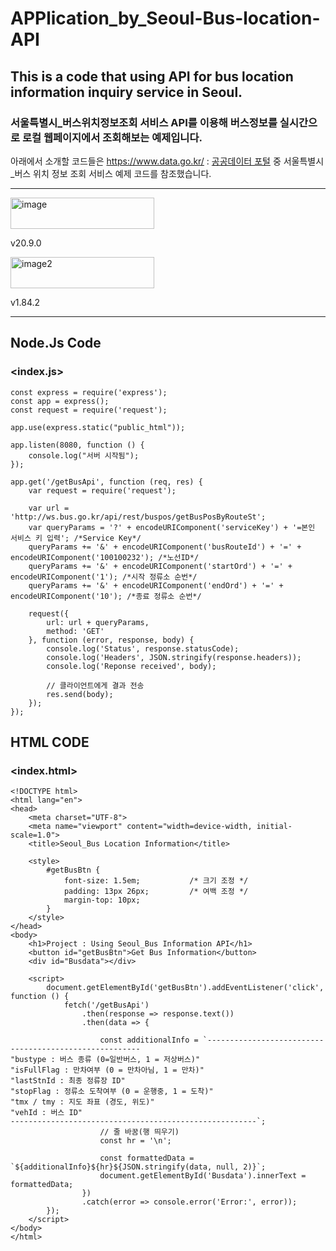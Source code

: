 # APPlication_by_Seoul-Bus-location-API
## This is a code that using API for bus location information inquiry service in Seoul.

### 서울특별시_버스위치정보조회 서비스 API를 이용해 버스정보를 실시간으로 로컬 웹페이지에서 조회해보는 예제입니다.

아래에서 소개할 코드들은 <https://www.data.go.kr/> : [공공데이터 포털](https://www.data.go.kr/) 중 서울특별시_버스 위치 정보 조회 서비스 예제 코드를 참조했습니다.

----
<img src="https://img.shields.io/badge/Node.js-green?logo=Node.js&logoColor=black" alt="image" width="230" height="50"/>                     

v20.9.0


<img src="https://img.shields.io/badge/VS%20Code-blue?logo=visualstudiocode&logoColor=purple" alt="image2" width="230" height="50"/>         

v1.84.2
        
---

## Node.Js Code

### <index.js>
```
const express = require('express');
const app = express();
const request = require('request');

app.use(express.static("public_html"));

app.listen(8080, function () {
    console.log("서버 시작됨");
});

app.get('/getBusApi', function (req, res) {
    var request = require('request');

    var url = 'http://ws.bus.go.kr/api/rest/buspos/getBusPosByRouteSt';
    var queryParams = '?' + encodeURIComponent('serviceKey') + '=본인 서비스 키 입력'; /*Service Key*/
    queryParams += '&' + encodeURIComponent('busRouteId') + '=' + encodeURIComponent('100100232'); /*노선ID*/
    queryParams += '&' + encodeURIComponent('startOrd') + '=' + encodeURIComponent('1'); /*시작 정류소 순번*/
    queryParams += '&' + encodeURIComponent('endOrd') + '=' + encodeURIComponent('10'); /*종료 정류소 순번*/

    request({
        url: url + queryParams,
        method: 'GET'
    }, function (error, response, body) {
        console.log('Status', response.statusCode);
        console.log('Headers', JSON.stringify(response.headers));
        console.log('Reponse received', body);
        
        // 클라이언트에게 결과 전송
        res.send(body);
    });
});
```

## HTML CODE
### <index.html>
```
<!DOCTYPE html>
<html lang="en">
<head>
    <meta charset="UTF-8">
    <meta name="viewport" content="width=device-width, initial-scale=1.0">
    <title>Seoul_Bus Location Information</title>

    <style>
        #getBusBtn {
            font-size: 1.5em;           /* 크기 조정 */
            padding: 13px 26px;         /* 여백 조정 */
            margin-top: 10px;
        }
    </style>
</head>
<body>
    <h1>Project : Using Seoul_Bus Information API</h1>
    <button id="getBusBtn">Get Bus Information</button>
    <div id="Busdata"></div>

    <script>
        document.getElementById('getBusBtn').addEventListener('click', function () {
            fetch('/getBusApi')
                .then(response => response.text())
                .then(data => {
                    
                    const additionalInfo = `-------------------------------------------------------
"bustype : 버스 종류 (0=일반버스, 1 = 저상버스)"
"isFullFlag : 만차여부 (0 = 만차아님, 1 = 만차)"
"lastStnId : 최종 정류장 ID"
"stopFlag : 정류소 도착여부 (0 = 운행중, 1 = 도착)"
"tmx / tmy : 지도 좌표 (경도, 위도)"
"vehId : 버스 ID"
-------------------------------------------------------`;
                    // 줄 바꿈(행 띄우기)
                    const hr = '\n';

                    const formattedData = `${additionalInfo}${hr}${JSON.stringify(data, null, 2)}`;
                    document.getElementById('Busdata').innerText = formattedData;
                })
                .catch(error => console.error('Error:', error));
        });
    </script>
</body>
</html>
```
